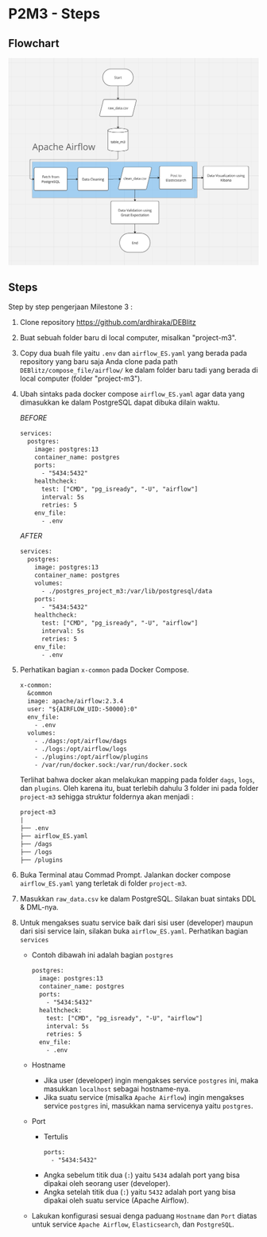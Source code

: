 # P2M3 - Steps

## Flowchart

![plot](flowchart.png)

## Steps
Step by step pengerjaan Milestone 3 : 

1. Clone repository https://github.com/ardhiraka/DEBlitz

2. Buat sebuah folder baru di local computer, misalkan "project-m3".

3. Copy dua buah file yaitu `.env` dan `airflow_ES.yaml` yang berada pada repository yang baru saja Anda clone pada path `DEBlitz/compose_file/airflow/` ke dalam folder baru tadi yang berada di local computer (folder "project-m3").

4. Ubah sintaks pada docker compose `airflow_ES.yaml` agar data yang dimasukkan ke dalam PostgreSQL dapat dibuka dilain waktu.
  
   *BEFORE*
   ```
   services: 
     postgres:
       image: postgres:13
       container_name: postgres
       ports:
         - "5434:5432"
       healthcheck:
         test: ["CMD", "pg_isready", "-U", "airflow"]
         interval: 5s
         retries: 5
       env_file:
         - .env
   ```

   *AFTER*
   ```
   services: 
     postgres:
       image: postgres:13
       container_name: postgres
       volumes:
         - ./postgres_project_m3:/var/lib/postgresql/data
       ports:
         - "5434:5432"
       healthcheck:
         test: ["CMD", "pg_isready", "-U", "airflow"]
         interval: 5s
         retries: 5
       env_file:
         - .env
   ```

5. Perhatikan bagian `x-common` pada Docker Compose.
   ```
   x-common:
     &common
     image: apache/airflow:2.3.4
     user: "${AIRFLOW_UID:-50000}:0"
     env_file: 
       - .env
     volumes:
       - ./dags:/opt/airflow/dags
       - ./logs:/opt/airflow/logs
       - ./plugins:/opt/airflow/plugins
       - /var/run/docker.sock:/var/run/docker.sock
   ```

   Terlihat bahwa docker akan melakukan mapping pada folder `dags`, `logs`, dan `plugins`. Oleh karena itu, buat terlebih dahulu 3 folder ini pada folder `project-m3` sehigga struktur foldernya akan menjadi : 

   ```
   project-m3
   |
   ├── .env
   ├── airflow_ES.yaml
   ├── /dags
   ├── /logs
   ├── /plugins
   ```

6. Buka Terminal atau Commad Prompt. Jalankan docker compose `airflow_ES.yaml` yang terletak di folder `project-m3`.

7. Masukkan `raw_data.csv` ke dalam PostgreSQL. Silakan buat sintaks DDL & DML-nya.

8. Untuk mengakses suatu service baik dari sisi user (developer) maupun dari sisi service lain, silakan buka `airflow_ES.yaml`. Perhatikan bagian `services`
    * Contoh dibawah ini adalah bagian `postgres`
      ```
      postgres:
        image: postgres:13
        container_name: postgres
        ports:
          - "5434:5432"
        healthcheck:
          test: ["CMD", "pg_isready", "-U", "airflow"]
          interval: 5s
          retries: 5
        env_file:
          - .env
      ```

    * Hostname
      - Jika user (developer) ingin mengakses service `postgres` ini, maka masukkan `localhost` sebagai hostname-nya.
      - Jika suatu service (misalka `Apache Airflow`) ingin mengakses service `postgres` ini, masukkan nama servicenya yaitu `postgres`.

    * Port
      - Tertulis 
        ```
        ports:
          - "5434:5432"
        ```
      - Angka sebelum titik dua (`:`) yaitu `5434` adalah port yang bisa dipakai oleh seorang user (developer).
      - Angka setelah titik dua (`:`) yaitu `5432` adalah port yang bisa dipakai oleh suatu service (Apache Airflow).

    * Lakukan konfigurasi sesuai denga paduang `Hostname` dan `Port` diatas untuk service `Apache Airflow`, `Elasticsearch`, dan `PostgreSQL`.
